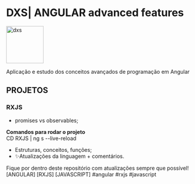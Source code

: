 # DXS| ANGULAR advanced features
<img src="https://dataxstudios.com.br/assets/images/logo_DXS_400_190.png" alt="dxs" width="100"/> 

Aplicação e estudo dos conceitos avançados de programação em Angular  
## PROJETOS
### RXJS
- promises vs observables;

**Comandos para rodar o projeto**  
    CD RXJS | ng s --live-reload

- Estruturas, conceitos, funções;
- ✨Atualizações da linguagem + comentários.

Fique por dentro deste repositório com atualizações sempre que possível!  
[ANGULAR] [RXJS] [JAVASCRIPT] #angular #rxjs #javascript



